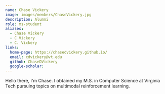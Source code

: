 ```yaml
---
name: Chase Vickery
image: images/members/ChaseVickery.jpg
description: Alumni
role: ms-student
aliases:
  - Chase Vickery
  - C Vickery
  - C. Vickery
links:
  home-page: https://chasedvickery.github.io/
  email: cdvickery@vt.edu
  github: ChaseDVickery
  google-scholar: 
---
```


Hello there, I'm Chase. I obtained my M.S. in Computer Science at Virginia Tech pursuing topics on multimodal reinforcement learning.
